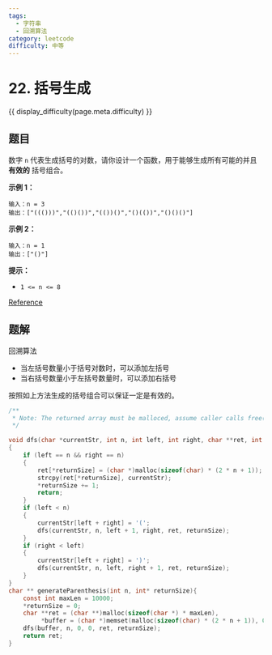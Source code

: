 ```yaml
---
tags:
  - 字符串
  - 回溯算法
category: leetcode
difficulty: 中等
---
```


# 22. 括号生成

{{ display_difficulty(page.meta.difficulty) }}

## 题目

数字 `n` 代表生成括号的对数，请你设计一个函数，用于能够生成所有可能的并且 **有效的** 括号组合。

**示例 1：**

```
输入：n = 3
输出：["((()))","(()())","(())()","()(())","()()()"]
```

**示例 2：**

```
输入：n = 1
输出：["()"]
```

**提示：**

* `1 <= n <= 8`

[Reference](https://leetcode-cn.com/problems/generate-parentheses)

## 题解

回溯算法

* 当左括号数量小于括号对数时，可以添加左括号
* 当右括号数量小于左括号数量时，可以添加右括号

按照如上方法生成的括号组合可以保证一定是有效的。

```c
/**
 * Note: The returned array must be malloced, assume caller calls free().
 */

void dfs(char *currentStr, int n, int left, int right, char **ret, int *returnSize)
{
    if (left == n && right == n)
    {
        ret[*returnSize] = (char *)malloc(sizeof(char) * (2 * n + 1));
        strcpy(ret[*returnSize], currentStr);
        *returnSize += 1;
        return;
    }
    if (left < n)
    {
        currentStr[left + right] = '(';
        dfs(currentStr, n, left + 1, right, ret, returnSize);
    }
    if (right < left)
    {
        currentStr[left + right] = ')';
        dfs(currentStr, n, left, right + 1, ret, returnSize);
    }
}
char ** generateParenthesis(int n, int* returnSize){
    const int maxLen = 10000;
    *returnSize = 0;
    char **ret = (char **)malloc(sizeof(char *) * maxLen),
         *buffer = (char *)memset(malloc(sizeof(char) * (2 * n + 1)), 0, sizeof(char) * (2 * n + 1));
    dfs(buffer, n, 0, 0, ret, returnSize);
    return ret;
}
```